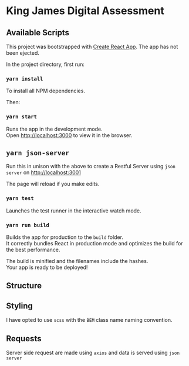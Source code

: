# King James Digital Assessment

## Available Scripts

This project was bootstrapped with [Create React App](https://github.com/facebook/create-react-app). The app has not
been ejected.

In the project directory, first run:

### `yarn install`

To install all NPM dependencies.

Then:

### `yarn start`

Runs the app in the development mode.<br>
Open [http://localhost:3000](http://localhost:3000) to view it in the browser.

## `yarn json-server`
Run this in unison with the above to create a Restful Server using `json server` on [http://localhost:3001](http://localhost:3001)

The page will reload if you make edits.

### `yarn test`

Launches the test runner in the interactive watch mode.

### `yarn run build`

Builds the app for production to the `build` folder.<br>
It correctly bundles React in production mode and optimizes the build for the best performance.

The build is minified and the filenames include the hashes.<br>
Your app is ready to be deployed!

## Structure

## Styling

I have opted to use `scss` with the `BEM` class name naming convention.

## Requests

Server side request are made using `axios` and data is served using `json server`